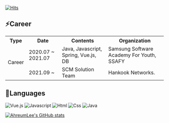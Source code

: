 [![Hits](https://hits.seeyoufarm.com/api/count/incr/badge.svg?url=https%3A%2F%2Fgithub.com%2Flahreum&count_bg=%2379C83D&title_bg=%23555555&icon=&icon_color=%23E7E7E7&title=hits&edge_flat=false)](https://hits.seeyoufarm.com)

<!--
**lahreum/lahreum** is a ✨ _special_ ✨ repository because its `README.md` (this file) appears on your GitHub profile.

Here are some ideas to get you started:

- 🔭 I’m currently working on ...
- 🌱 I’m currently learning ...
- 👯 I’m looking to collaborate on ...
- 🤔 I’m looking for help with ...
- 💬 Ask me about ...
- 📫 How to reach me: ...
- 😄 Pronouns: ...
- ⚡ Fun fact: ...
-->

## ⚡Career

<table>
  <tr>
    <th>Type</th>
    <th>Date</th>
    <th>Contents</th>
    <th>Organization</th>
  </<tr>
  <tr>
    <td rowspan="2">Career</td>
    <td>2020.07 ~ 2021.07</td>
    <td>Java, Javascript, Spring, Vue.js, DB</td>
    <td>Samsung Software Academy For Youth, SSAFY</td>
  </tr>
  <tr>
    <td>2021.09 ~</td>
    <td>SCM Solution Team</td>
    <td>Hankook Networks.</td>
  </tr>
</table>

## 💬Languages
![Vue.js](https://img.shields.io/badge/-Vue.js-orange)
![Javascript](https://img.shields.io/badge/-Javascript-yellow)
![Html](https://img.shields.io/badge/-Html-green)
![Css](https://img.shields.io/badge/-Css-blue)
![Java](https://img.shields.io/badge/-Java-lightgrey)


[![AhreumLee's GitHub stats](https://github-readme-stats.vercel.app/api?username=lahreum)](https://github.com/anuraghazra/github-readme-stats)



